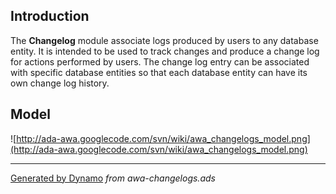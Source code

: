 ## Introduction ##
The <b>Changelog</b> module associate logs produced by users to any database entity.
It is intended to be used to track changes and produce a change log for actions performed
by users.  The change log entry can be associated with specific database entities so
that each database entity can have its own change log history.

## Model ##
![http://ada-awa.googlecode.com/svn/wiki/awa_changelogs_model.png](http://ada-awa.googlecode.com/svn/wiki/awa_changelogs_model.png)



---

[Generated by Dynamo](http://code.google.com/p/ada-gen) _from awa-changelogs.ads_